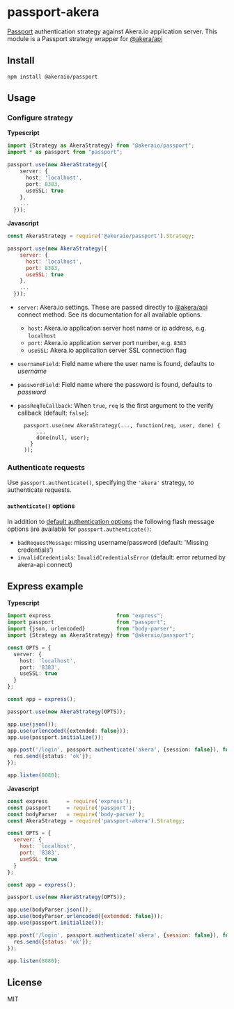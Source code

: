 # passport-akera

[Passport](http://passportjs.org/) authentication strategy against Akera.io application server. 
This module is a Passport strategy wrapper for [@akera/api](http://akera.io)

## Install

```
npm install @akeraio/passport
```

## Usage

### Configure strategy

**Typescript**
```typescript
import {Strategy as AkeraStrategy} from "@akeraio/passport"; 
import * as passport from "passport";

passport.use(new AkeraStrategy({
    server: {
      host: 'localhost',
      port: 8383,
      useSSL: true
    },
    ...
  }));
```

**Javascript**
```javascript
const AkeraStrategy = require('@akeraio/passport').Strategy;

passport.use(new AkeraStrategy({
    server: {
      host: 'localhost',
      port: 8383,
      useSSL: true
    },
    ...
  }));
```


* `server`: Akera.io settings. These are passed directly to [@akera/api](http://akera.io) connect method. See its documentation for all available options.
    * `host`: Akera.io application server host name or ip address, e.g. `localhost`
    * `port`: Akera.io application server port number, e.g. `8383`
    * `useSSL`: Akera.io application server SSL connection flag
* `usernameField`: Field name where the user name is found, defaults to _username_
* `passwordField`: Field name where the password is found, defaults to _password_
* `passReqToCallback`: When `true`, `req` is the first argument to the verify callback (default: `false`):

        passport.use(new AkeraStrategy(..., function(req, user, done) {
            ...
            done(null, user);
          }
        ));

### Authenticate requests

Use `passport.authenticate()`, specifying the `'akera'` strategy, to authenticate requests.

#### `authenticate()` options

In addition to [default authentication options](http://passportjs.org/guide/authenticate/) the following flash message options are available for `passport.authenticate()`:

 * `badRequestMessage`: missing username/password (default: 'Missing credentials')
 * `invalidCredentials`: `InvalidCredentialsError` (default: error returned by akera-api connect)

## Express example

**Typescript**
```typescript
import express                     from "express";
import passport                    from "passport";
import {json, urlencoded}          from "body-parser";
import {Strategy as AkeraStrategy} from "@akeraio/passport";

const OPTS = {
  server: {
    host: 'localhost',
    port: '8383',
    useSSL: true
  }
};

const app = express();

passport.use(new AkeraStrategy(OPTS));

app.use(json());
app.use(urlencoded({extended: false}));
app.use(passport.initialize());

app.post('/login', passport.authenticate('akera', {session: false}), function(req, res) {
  res.send({status: 'ok'});
});

app.listen(8080);
```

**Javascript**
```javascript
const express      = require('express');
const passport     = require('passport');
const bodyParser   = require('body-parser');
const AkeraStrategy = require('passport-akera').Strategy;

const OPTS = {
  server: {
    host: 'localhost',
    port: '8383',
    useSSL: true
  }
};

const app = express();

passport.use(new AkeraStrategy(OPTS));

app.use(bodyParser.json());
app.use(bodyParser.urlencoded({extended: false}));
app.use(passport.initialize());

app.post('/login', passport.authenticate('akera', {session: false}), function(req, res) {
  res.send({status: 'ok'});
});

app.listen(8080);
```

## License

MIT
